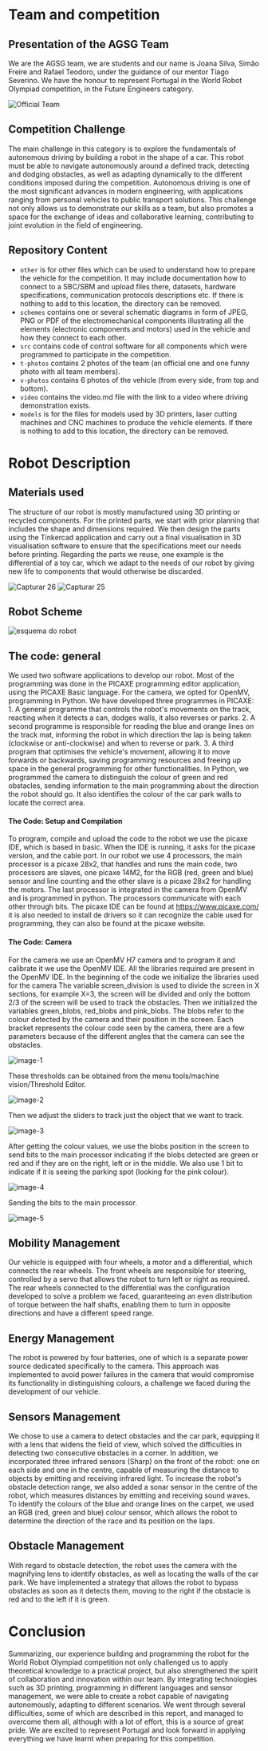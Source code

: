 # Team and competition


## Presentation of the AGSG Team
We are the AGSG team, we are students and our name is Joana Silva, Simão Freire and Rafael Teodoro, under the guidance of our mentor Tiago Severino. We have the honour to represent Portugal in the World Robot Olympiad competition, in the Future Engineers category.

![Official Team](https://github.com/user-attachments/assets/388b1cfa-7b0c-4c5d-9003-7b1120306ec6)


## Competition Challenge
The main challenge in this category is to explore the fundamentals of autonomous driving by building a robot in the shape of a car. This robot must be able to navigate autonomously around a defined track, detecting and dodging obstacles, as well as adapting dynamically to the different conditions imposed during the competition.
Autonomous driving is one of the most significant advances in modern engineering, with applications ranging from personal vehicles to public transport solutions. This challenge not only allows us to demonstrate our skills as a team, but also promotes a space for the exchange of ideas and collaborative learning, contributing to joint evolution in the field of engineering.

## Repository Content
- `other` is for other files which can be used to understand how to prepare the vehicle for the competition. It may include documentation how to connect to a SBC/SBM and upload files there, datasets, hardware specifications, communication protocols descriptions etc. If there is nothing to add to this location, the directory can be removed.
- `schemes` contains one or several schematic diagrams in form of JPEG, PNG or PDF of the electromechanical components illustrating all the elements (electronic components and motors) used in the vehicle and how they connect to each other.
- `src` contains code of control software for all components which were programmed to participate in the competition.
- `t-photos` contains 2 photos of the team (an official one and one funny photo with all team members).
- `v-photos` contains 6 photos of the vehicle (from every side, from top and bottom).
- `video` contains the video.md file with the link to a video where driving demonstration exists.
- `models` is for the files for models used by 3D printers, laser cutting machines and CNC machines to produce the vehicle elements. If there is nothing to add to this location, the directory can be removed.



# Robot Description


## Materials used
The structure of our robot is mostly manufactured using 3D printing or recycled components. For the printed parts, we start with prior planning that includes the shape and dimensions required. We then design the parts using the Tinkercad application and carry out a final visualisation in 3D visualisation software to ensure that the specifications meet our needs before printing. Regarding the parts we reuse, one example is the differential of a toy car, which we adapt to the needs of our robot by giving new life to components that would otherwise be discarded.

![Capturar 26](https://github.com/user-attachments/assets/c813aead-fb27-4447-84ae-4cbcdf42a50d) ![Capturar 25](https://github.com/user-attachments/assets/abb0dea8-f127-4270-9709-1014c1b76dc8)

## Robot Scheme
![esquema do robot](https://github.com/user-attachments/assets/b96c37f0-7cdc-4067-b64e-4a38f48c53ef)

## The code: general
We used two software applications to develop our robot. Most of the programming was done in the PICAXE programming editor application, using the PICAXE Basic language. For the camera, we opted for OpenMV, programming in Python.
We have developed three programmes in PICAXE:
      1.	A general programme that controls the robot's movements on the track, reacting when it detects a can, dodges walls, it also reverses or parks.
      2.	A second programme is responsible for reading the blue and orange lines on the track mat, informing the robot in which direction the lap is being taken (clockwise or anti-clockwise) and when to reverse or park.
      3.	A third program that optimises the vehicle's movement, allowing it to move forwards or backwards, saving programming resources and freeing up space in the general programming for other functionalities.
In Python, we programmed the camera to distinguish the colour of green and red obstacles, sending information to the main programming about the direction the robot should go. It also identifies the colour of the car park walls to locate the correct area.

#### The Code: Setup and Compilation
To program, compile and upload the code to the robot we use the picaxe IDE, which is based in basic. When the IDE is running, it asks for the picaxe version, and the cable port. In our robot we use 4 processors, the main processor is a picaxe 28x2, that handles and runs the main code, two processors are slaves, one picaxe 14M2, for the RGB (red, green and blue)  sensor and line counting and the other slave is a picaxe 28x2 for handling the motors. The last processor is integrated in the camera from OpenMV and is programmed in python.
The processors communicate with each other through bits.
The picaxe IDE can be found at https://www.picaxe.com/ it is also needed to install de drivers so it can recognize the cable used for programming, they can also be found at the picaxe website.

#### The Code: Camera
For the camera we use an OpenMV H7 camera and to program it and calibrate it we use the OpenMV IDE. All the libraries required are present in the OpenMV IDE.
In the beginning of the code we initialize the libraries used for the camera The variable screen_division is used to divide the screen in X sections, for example X=3, the screen will be divided and only the bottom 2/3 of the screen will be used to track the obstacles. Then we initialized the variables green_blobs, red_blobs and pink_blobs. The blobs refer to the colour detected by the camera and their position in the screen. Each bracket represents the colour code seen by the camera, there are a few parameters because of the different angles that the camera can see the obstacles.

![image-1](https://github.com/ImSimao/S2024Future-Engeneers/assets/138500914/9489eefc-0b76-4a14-9abd-41e0db21dbad)

These thresholds can be obtained from the menu tools/machine vision/Threshold Editor.

![image-2](https://github.com/ImSimao/S2024Future-Engeneers/assets/138500914/f75615b1-dae2-49ad-97c5-3d0919cb3b93)

Then we adjust the sliders to track just the object that we want to track.

![image-3](https://github.com/ImSimao/S2024Future-Engeneers/assets/138500914/96aa8b7e-b7df-4072-a21e-eeaf5d4f0a1c)

After getting the colour values, we use the blobs position in the screen to send bits to the main processor indicating if the blobs detected are green or red and if they are on the right, left or in the middle.
We also use 1 bit to indicate if it is seeing the parking spot (looking for the pink colour).

![image-4](https://github.com/ImSimao/S2024Future-Engeneers/assets/138500914/01a50bb5-30b4-47e4-b01a-9622dfa00204)

Sending the bits to the main processor.

![image-5](https://github.com/ImSimao/S2024Future-Engeneers/assets/138500914/27db3bc9-0aad-4b0b-8cb9-a3b1d78d663e)


## Mobility Management
Our vehicle is equipped with four wheels, a motor and a differential, which connects the rear wheels. The front wheels are responsible for steering, controlled by a servo that allows the robot to turn left or right as required. The rear wheels connected to the differential was the configuration developed to solve a problem we faced, guaranteeing an even distribution of torque between the half shafts, enabling them to turn in opposite directions and have a different speed range.

## Energy Management
The robot is powered by four batteries, one of which is a separate power source dedicated specifically to the camera. This approach was implemented to avoid power failures in the camera that would compromise its functionality in distinguishing colours, a challenge we faced during the development of our vehicle.

## Sensors Management
We chose to use a camera to detect obstacles and the car park, equipping it with a lens that widens the field of view, which solved the difficulties in detecting two consecutive obstacles in a corner. In addition, we incorporated three infrared sensors (Sharp) on the front of the robot: one on each side and one in the centre, capable of measuring the distance to objects by emitting and receiving infrared light. To increase the robot's obstacle detection range, we also added a sonar sensor in the centre of the robot, which measures distances by emitting and receiving sound waves. To identify the colours of the blue and orange lines on the carpet, we used an RGB (red, green and blue) colour sensor, which allows the robot to determine the direction of the race and its position on the laps.

## Obstacle Management
With regard to obstacle detection, the robot uses the camera with the magnifying lens to identify obstacles, as well as locating the walls of the car park. We have implemented a strategy that allows the robot to bypass obstacles as soon as it detects them, moving to the right if the obstacle is red and to the left if it is green.

# Conclusion
Summarizing, our experience building and programming the robot for the World Robot Olympiad competition not only challenged us to apply theoretical knowledge to a practical project, but also strengthened the spirit of collaboration and innovation within our team. By integrating technologies such as 3D printing, programming in different languages and sensor management, we were able to create a robot capable of navigating autonomously, adapting to different scenarios. We went through several difficulties, some of which are described in this report, and managed to overcome them all, although with a lot of effort, this is a source of great pride.  We are excited to represent Portugal and look forward in applying everything we have learnt when preparing for this competition.
